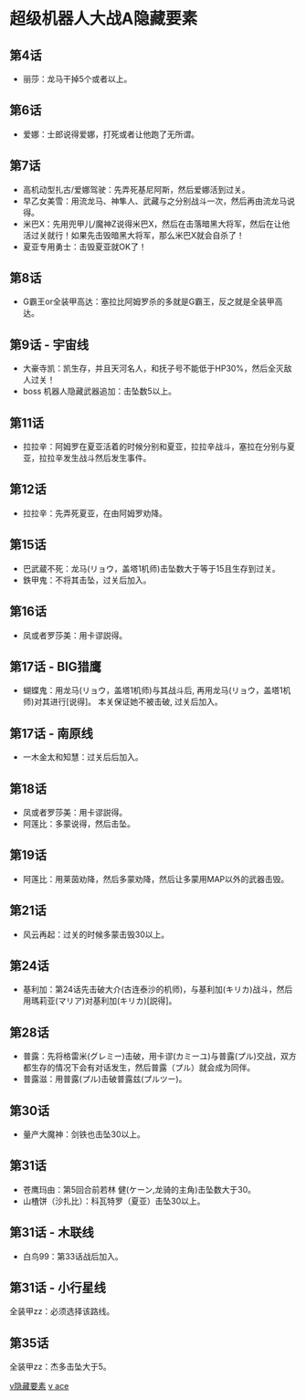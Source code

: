 # 超级机器人大战A隐藏要素

## 第4话
- 丽莎：龙马干掉5个或者以上。

## 第6话

- 爱娜：士郎说得爱娜，打死或者让他跑了无所谓。

## 第7话

- 高机动型扎古/爱娜驾驶：先弄死基尼阿斯，然后爱娜活到过关。
- 早乙女美雪：用流龙马、神隼人、武藏与之分别战斗一次，然后再由流龙马说得。
- 米巴X：先用兜甲儿/魔神Z说得米巴X，然后在击落暗黑大将军，然后在让他活过关就行！如果先击毁暗黑大将军，那么米巴X就会自杀了！
- 夏亚专用勇士：击毁夏亚就OK了！

## 第8话

- G霸王or全装甲高达：塞拉比阿姆罗杀的多就是G霸王，反之就是全装甲高达。

## 第9话 - 宇宙线

- 大豪寺凯：凯生存，并且天河名人，和抚子号不能低于HP30%，然后全灭敌人过关！
- boss 机器人隐藏武器追加：击坠数5以上。

## 第11话

- 拉拉辛：阿姆罗在夏亚活着的时候分别和夏亚，拉拉辛战斗，塞拉在分别与夏亚，拉拉辛发生战斗然后发生事件。

## 第12话

- 拉拉辛：先弄死夏亚，在由阿姆罗劝降。

## 第15话

- 巴武蔵不死：龙马(リョウ，盖塔1机师)击坠数大于等于15且生存到过关。
- 鉄甲鬼：不将其击坠，过关后加入。

## 第16话

- 凤或者罗莎美：用卡谬説得。 

## 第17话 - BIG猎鹰

- 蝴蝶鬼：用龙马(リョウ，盖塔1机师)与其战斗后, 再用龙马(リョウ，盖塔1机师)对其进行[说得]。 本关保证她不被击破, 过关后加入。

## 第17话 - 南原线

- 一木金太和知慧：过关后后加入。

## 第18话

- 凤或者罗莎美：用卡谬説得。 
- 阿莲比：多蒙说得，然后击坠。

## 第19话

- 阿莲比：用莱茵劝降，然后多蒙劝降，然后让多蒙用MAP以外的武器击毁。

## 第21话

- 风云再起：过关的时候多蒙击毁30以上。

## 第24话

- 基利加：第24话先击破大介(古连泰沙的机师)，与基利加(キリカ)战斗，然后用瑪莉亚(マリア)对基利加(キリカ)[説得]。

## 第28话

- 普露：先将格雷米(グレミー)击破，用卡谬(カミーユ)与普露(プル)交战，双方都生存的情况下会有对话发生，然后普露（プル）就会成为同伴。
- 普露滋：用普露(プル)击破普露兹(プルツー)。

## 第30话

- 量产大魔神：剑铁也击坠30以上。

## 第31话

- 苍鹰玛由：第5回合前若林 健(ケーン,龙骑的主角)击坠数大于30。
- 山楂饼（沙扎比）：科瓦特罗（夏亚）击坠30以上。

## 第31话 - 木联线

- 白鸟99：第33话战后加入。

## 第31话 - 小行星线

全装甲zz：必须选择该路线。

## 第35话

全装甲zz：杰多击坠大于5。

[v隐藏要素](https://gl.ali213.net/html/2019-10/370845_9.html)
[v ace](https://www.gamersky.com/handbook/201702/873133.shtml)
